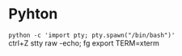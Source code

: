 # Pyhton

`python -c 'import pty; pty.spawn("/bin/bash")'`<br/>
ctrl+Z
stty raw -echo; fg
export TERM=xterm